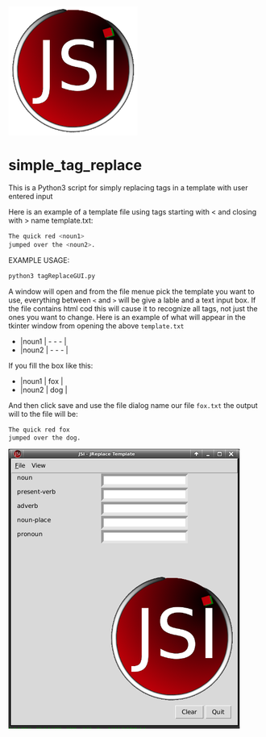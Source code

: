 ![alt text](https://github.com/J216/simple_tag_replace/raw/master/jsi-logo-256.png "JSI Logo")
# simple_tag_replace
This is a Python3 script for simply replacing tags in a template with user entered input

Here is an example of a template file using tags starting with < and closing with > name template.txt:
```bash
The quick red <noun1>
jumped over the <noun2>.
```
EXAMPLE USAGE:
```bash
python3 tagReplaceGUI.py
```
A window will open and from the file menue pick the template you want to use, everything between `<` and `>` will be give a lable and a text input box. If the file contains html cod this will cause it to recognize all tags, not just the ones you want to change.
Here is an example of what will appear in the tkinter window from opening the above `template.txt`
* |noun1 | - - - | 
* |noun2 | - - - | 

If you fill the box like this:
* |noun1 | fox |
* |noun2 | dog |

And then click save and use the file dialog name our file `fox.txt` the output will to the file will be:
```bash
The quick red fox
jumped over the dog.
```
![alt text](https://github.com/J216/simple_tag_replace/raw/master/tagreplace-screenshot.png "JSI Logo")
